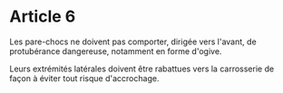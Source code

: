 # Article 6

Les pare-chocs ne doivent pas comporter, dirigée vers l'avant, de protubérance dangereuse, notamment en forme d'ogive.

Leurs extrémités latérales doivent être rabattues vers la carrosserie de façon à éviter tout risque d'accrochage.
